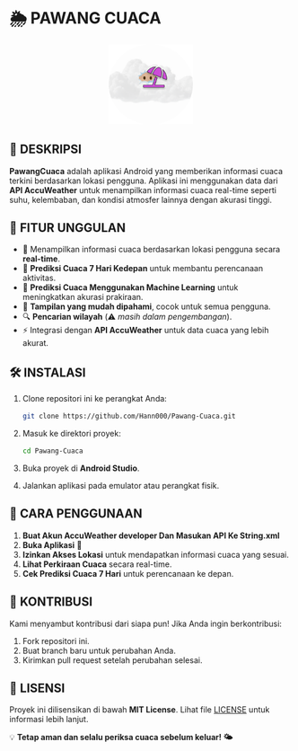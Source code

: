 # 🌦️ PAWANG CUACA

<p align="center">
  <img src="app/src/main/res/drawable/logo.png" alt="PawangCuaca Logo" width="150">
</p>

## 📌 DESKRIPSI
**PawangCuaca** adalah aplikasi Android yang memberikan informasi cuaca terkini berdasarkan lokasi pengguna. Aplikasi ini menggunakan data dari **API AccuWeather** untuk menampilkan informasi cuaca real-time seperti suhu, kelembaban, dan kondisi atmosfer lainnya dengan akurasi tinggi.

## 🚀 FITUR UNGGULAN
- 📍 Menampilkan informasi cuaca berdasarkan lokasi pengguna secara **real-time**.
- 📆 **Prediksi Cuaca 7 Hari Kedepan** untuk membantu perencanaan aktivitas.
- 🤖 **Prediksi Cuaca Menggunakan Machine Learning** untuk meningkatkan akurasi prakiraan.
- 🎨 **Tampilan yang mudah dipahami**, cocok untuk semua pengguna.
- 🔍 **Pencarian wilayah** (⚠️ *masih dalam pengembangan*).
- ⚡ Integrasi dengan **API AccuWeather** untuk data cuaca yang lebih akurat.

## 🛠️ INSTALASI
1. Clone repositori ini ke perangkat Anda:

	```sh
	git clone https://github.com/Hann000/Pawang-Cuaca.git
	```

2. Masuk ke direktori proyek:

	```sh
	cd Pawang-Cuaca
	```

3. Buka proyek di **Android Studio**.
4. Jalankan aplikasi pada emulator atau perangkat fisik.

## 📖 CARA PENGGUNAAN
1. **Buat Akun AccuWeather developer Dan Masukan API Ke String.xml**
2. **Buka Aplikasi** 📱
3. **Izinkan Akses Lokasi** untuk mendapatkan informasi cuaca yang sesuai.
4. **Lihat Perkiraan Cuaca** secara real-time.
5. **Cek Prediksi Cuaca 7 Hari** untuk perencanaan ke depan.

## 🤝 KONTRIBUSI
Kami menyambut kontribusi dari siapa pun! Jika Anda ingin berkontribusi:
1. Fork repositori ini.
2. Buat branch baru untuk perubahan Anda.
3. Kirimkan pull request setelah perubahan selesai.

## 📜 LISENSI
Proyek ini dilisensikan di bawah **MIT License**. Lihat file [LICENSE](LICENSE.txt) untuk informasi lebih lanjut.

💡 **Tetap aman dan selalu periksa cuaca sebelum keluar! 🌤️**

